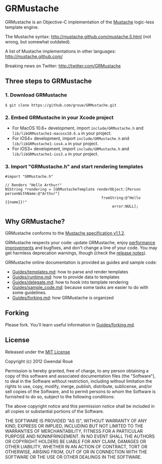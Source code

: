 GRMustache
==========

GRMustache is an Objective-C implementation of the [Mustache](http://mustache.github.com/) logic-less template engine.

The Mustache syntax: http://mustache.github.com/mustache.5.html (not wrong, but somewhat outdated).

A list of Mustache implementations in other languages: http://mustache.github.com/

Breaking news on Twitter: http://twitter.com/GRMustache


Three steps to GRMustache
-------------------------

### 1. Download GRMustache

    $ git clone https://github.com/groue/GRMustache.git

### 2. Embed GRMustache in your Xcode project

- For MacOS 10.6+ development, import `include/GRMustache.h` and `lib/libGRMustache1-macosx10.6.a` in your project.
- For iOS4+ development, import `include/GRMustache.h` and `lib/libGRMustache1-ios4.a` in your project.
- For iOS3+ development, import `include/GRMustache.h` and `lib/libGRMustache1-ios3.a` in your project.

### 3. Import "GRMustache.h" and start rendering templates

```objc
#import "GRMustache.h"

// Renders "Hello Arthur!"
NSString *rendering = [GRMustacheTemplate renderObject:[Person personWithName:@"Arthur"]
                                            fromString:@"Hello {{name}}!"
                                                 error:NULL];
```


Why GRMustache?
---------------

GRMustache conforms to the [Mustache specification v1.1.2](https://github.com/mustache/spec).

GRMustache respects your code: update GRMustache, enjoy [performance improvements](https://github.com/groue/GRMustacheBenchmark) and bugfixes, and don't change a line of your code. You may get harmless deprecation warnings, though (check the [release notes](GRMustache/blob/master/RELEASE_NOTES.md)).

GRMustache online documentation is provided as guides and sample code:

- [Guides/templates.md](GRMustache/blob/master/Guides/templates.md): how to parse and render templates
- [Guides/runtime.md](GRMustache/blob/master/Guides/runtime.md): how to provide data to templates
- [Guides/delegate.md](GRMustache/blob/master/Guides/delegate.md): how to hook into template rendering
- [Guides/sample_code.md](GRMustache/blob/master/Guides/sample_code.md): because some tasks are easier to do with some guidelines.
- [Guides/forking.md](GRMustache/blob/master/Guides/forking.md): how GRMustache is organized


Forking
-------

Please fork. You'll learn useful information in [Guides/forking.md](GRMustache/blob/master/Guides/forking.md).


License
-------

Released under the [MIT License](http://en.wikipedia.org/wiki/MIT_License)

Copyright (c) 2012 Gwendal Roué

Permission is hereby granted, free of charge, to any person obtaining a copy of this software and associated documentation files (the "Software"), to deal in the Software without restriction, including without limitation the rights to use, copy, modify, merge, publish, distribute, sublicense, and/or sell copies of the Software, and to permit persons to whom the Software is furnished to do so, subject to the following conditions:

The above copyright notice and this permission notice shall be included in all copies or substantial portions of the Software.

THE SOFTWARE IS PROVIDED "AS IS", WITHOUT WARRANTY OF ANY KIND, EXPRESS OR IMPLIED, INCLUDING BUT NOT LIMITED TO THE WARRANTIES OF MERCHANTABILITY, FITNESS FOR A PARTICULAR PURPOSE AND NONINFRINGEMENT. IN NO EVENT SHALL THE AUTHORS OR COPYRIGHT HOLDERS BE LIABLE FOR ANY CLAIM, DAMAGES OR OTHER LIABILITY, WHETHER IN AN ACTION OF CONTRACT, TORT OR OTHERWISE, ARISING FROM, OUT OF OR IN CONNECTION WITH THE SOFTWARE OR THE USE OR OTHER DEALINGS IN THE SOFTWARE.

